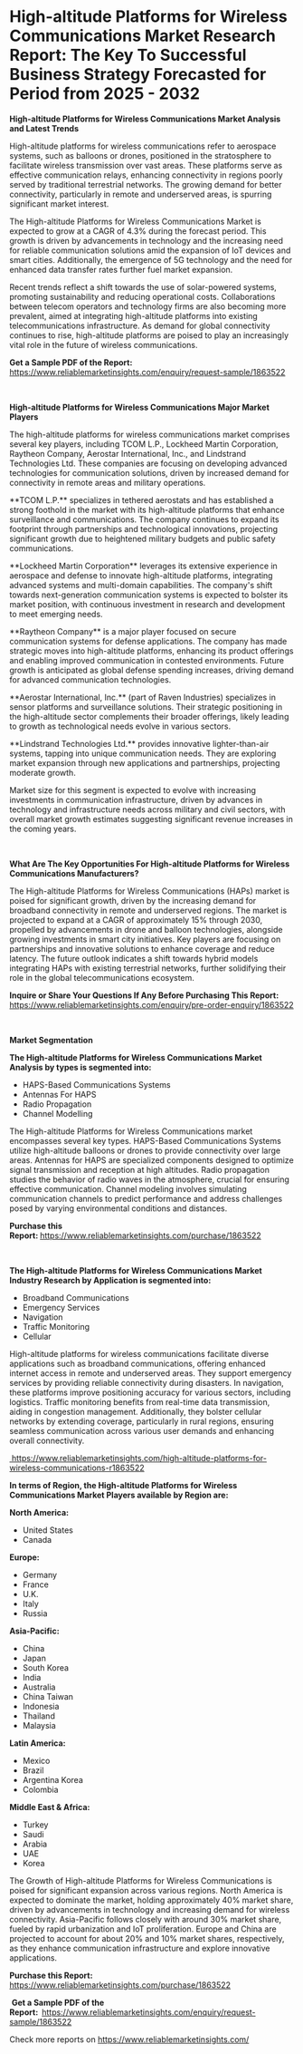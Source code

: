 <p><h1>High-altitude Platforms for Wireless Communications Market Research Report: The Key To Successful Business Strategy Forecasted for Period from 2025 - 2032</h1></p><p><strong>High-altitude Platforms for Wireless Communications Market Analysis and Latest Trends</strong></p>
<p><p>High-altitude platforms for wireless communications refer to aerospace systems, such as balloons or drones, positioned in the stratosphere to facilitate wireless transmission over vast areas. These platforms serve as effective communication relays, enhancing connectivity in regions poorly served by traditional terrestrial networks. The growing demand for better connectivity, particularly in remote and underserved areas, is spurring significant market interest.</p><p>The High-altitude Platforms for Wireless Communications Market is expected to grow at a CAGR of 4.3% during the forecast period. This growth is driven by advancements in technology and the increasing need for reliable communication solutions amid the expansion of IoT devices and smart cities. Additionally, the emergence of 5G technology and the need for enhanced data transfer rates further fuel market expansion. </p><p>Recent trends reflect a shift towards the use of solar-powered systems, promoting sustainability and reducing operational costs.   Collaborations between telecom operators and technology firms are also becoming more prevalent, aimed at integrating high-altitude platforms into existing telecommunications infrastructure. As demand for global connectivity continues to rise, high-altitude platforms are poised to play an increasingly vital role in the future of wireless communications.</p></p>
<p><strong>Get a Sample PDF of the Report:&nbsp;</strong> <a href="https://www.reliablemarketinsights.com/enquiry/request-sample/1863522?utm_campaign=2892&utm_medium=2&utm_source=Github&utm_content=ia&utm_term=28022025&utm_id=high-altitude-platforms-for-wireless-communications">https://www.reliablemarketinsights.com/enquiry/request-sample/1863522</a></p>
<p>&nbsp;</p>
<p><strong>High-altitude Platforms for Wireless Communications Major Market Players</strong></p>
<p><p>The high-altitude platforms for wireless communications market comprises several key players, including TCOM L.P., Lockheed Martin Corporation, Raytheon Company, Aerostar International, Inc., and Lindstrand Technologies Ltd. These companies are focusing on developing advanced technologies for communication solutions, driven by increased demand for connectivity in remote areas and military operations.</p><p>**TCOM L.P.** specializes in tethered aerostats and has established a strong foothold in the market with its high-altitude platforms that enhance surveillance and communications. The company continues to expand its footprint through partnerships and technological innovations, projecting significant growth due to heightened military budgets and public safety communications.</p><p>**Lockheed Martin Corporation** leverages its extensive experience in aerospace and defense to innovate high-altitude platforms, integrating advanced systems and multi-domain capabilities. The company's shift towards next-generation communication systems is expected to bolster its market position, with continuous investment in research and development to meet emerging needs.</p><p>**Raytheon Company** is a major player focused on secure communication systems for defense applications. The company has made strategic moves into high-altitude platforms, enhancing its product offerings and enabling improved communication in contested environments. Future growth is anticipated as global defense spending increases, driving demand for advanced communication technologies.</p><p>**Aerostar International, Inc.** (part of Raven Industries) specializes in sensor platforms and surveillance solutions. Their strategic positioning in the high-altitude sector complements their broader offerings, likely leading to growth as technological needs evolve in various sectors.</p><p>**Lindstrand Technologies Ltd.** provides innovative lighter-than-air systems, tapping into unique communication needs. They are exploring market expansion through new applications and partnerships, projecting moderate growth.</p><p>Market size for this segment is expected to evolve with increasing investments in communication infrastructure, driven by advances in technology and infrastructure needs across military and civil sectors, with overall market growth estimates suggesting significant revenue increases in the coming years.</p></p>
<p>&nbsp;</p>
<p><strong>What Are The Key Opportunities For High-altitude Platforms for Wireless Communications Manufacturers?</strong></p>
<p><p>The High-altitude Platforms for Wireless Communications (HAPs) market is poised for significant growth, driven by the increasing demand for broadband connectivity in remote and underserved regions. The market is projected to expand at a CAGR of approximately 15% through 2030, propelled by advancements in drone and balloon technologies, alongside growing investments in smart city initiatives. Key players are focusing on partnerships and innovative solutions to enhance coverage and reduce latency. The future outlook indicates a shift towards hybrid models integrating HAPs with existing terrestrial networks, further solidifying their role in the global telecommunications ecosystem.</p></p>
<p><strong>Inquire or Share Your Questions If Any Before Purchasing This Report:</strong> <a href="https://www.reliablemarketinsights.com/enquiry/pre-order-enquiry/1863522?utm_campaign=2892&utm_medium=2&utm_source=Github&utm_content=ia&utm_term=28022025&utm_id=high-altitude-platforms-for-wireless-communications">https://www.reliablemarketinsights.com/enquiry/pre-order-enquiry/1863522</a></p>
<p>&nbsp;</p>
<p><strong>Market Segmentation</strong></p>
<p><strong>The High-altitude Platforms for Wireless Communications Market Analysis by types is segmented into:</strong></p>
<p><ul><li>HAPS-Based Communications Systems</li><li>Antennas For HAPS</li><li>Radio Propagation</li><li>Channel Modelling</li></ul></p>
<p><p>The High-altitude Platforms for Wireless Communications market encompasses several key types. HAPS-Based Communications Systems utilize high-altitude balloons or drones to provide connectivity over large areas. Antennas for HAPS are specialized components designed to optimize signal transmission and reception at high altitudes. Radio propagation studies the behavior of radio waves in the atmosphere, crucial for ensuring effective communication. Channel modeling involves simulating communication channels to predict performance and address challenges posed by varying environmental conditions and distances.</p></p>
<p><strong>Purchase this Report:&nbsp;</strong><a href="https://www.reliablemarketinsights.com/purchase/1863522?utm_campaign=2892&utm_medium=2&utm_source=Github&utm_content=ia&utm_term=28022025&utm_id=high-altitude-platforms-for-wireless-communications">https://www.reliablemarketinsights.com/purchase/1863522</a></p>
<p>&nbsp;</p>
<p><strong>The High-altitude Platforms for Wireless Communications Market Industry Research by Application is segmented into:</strong></p>
<p><ul><li>Broadband Communications</li><li>Emergency Services</li><li>Navigation</li><li>Traffic Monitoring</li><li>Cellular</li></ul></p>
<p><p>High-altitude platforms for wireless communications facilitate diverse applications such as broadband communications, offering enhanced internet access in remote and underserved areas. They support emergency services by providing reliable connectivity during disasters. In navigation, these platforms improve positioning accuracy for various sectors, including logistics. Traffic monitoring benefits from real-time data transmission, aiding in congestion management. Additionally, they bolster cellular networks by extending coverage, particularly in rural regions, ensuring seamless communication across various user demands and enhancing overall connectivity.</p></p>
<p><a href="https://www.reliablemarketinsights.com/high-altitude-platforms-for-wireless-communications-r1863522?utm_campaign=2892&utm_medium=2&utm_source=Github&utm_content=ia&utm_term=28022025&utm_id=high-altitude-platforms-for-wireless-communications">&nbsp;https://www.reliablemarketinsights.com/high-altitude-platforms-for-wireless-communications-r1863522</a></p>
<p><strong>In terms of Region, the High-altitude Platforms for Wireless Communications Market Players available by Region are:</strong></p>
<p>
    <p> <strong> North America: </strong>
        <ul>
            <li>United States</li>
            <li>Canada</li>
        </ul>
        </p> 
    <p> <strong> Europe: </strong>
        <ul>
            <li>Germany</li>
            <li>France</li>
            <li>U.K.</li>
            <li>Italy</li>
            <li>Russia</li>
        </ul>
        </p> 
    <p> <strong> Asia-Pacific: </strong>
        <ul>
            <li>China</li>
            <li>Japan</li>
            <li>South Korea</li>
            <li>India</li>
            <li>Australia</li>
            <li>China Taiwan</li>
            <li>Indonesia</li>
            <li>Thailand</li>
            <li>Malaysia</li>
        </ul>
        </p> 
    <p> <strong> Latin America: </strong>
        <ul>
            <li>Mexico</li>
            <li>Brazil</li>
            <li>Argentina Korea</li>
            <li>Colombia</li>
        </ul>
        </p> 
    <p> <strong> Middle East & Africa: </strong>
        <ul>
            <li>Turkey</li>
            <li>Saudi</li>
            <li>Arabia</li>
            <li>UAE</li>
            <li>Korea</li>
        </ul>
    </p>
    </p>
<p><p>The Growth of High-altitude Platforms for Wireless Communications is poised for significant expansion across various regions. North America is expected to dominate the market, holding approximately 40% market share, driven by advancements in technology and increasing demand for wireless connectivity. Asia-Pacific follows closely with around 30% market share, fueled by rapid urbanization and IoT proliferation. Europe and China are projected to account for about 20% and 10% market shares, respectively, as they enhance communication infrastructure and explore innovative applications.</p></p>
<p><strong>Purchase this Report: </strong><a href="https://www.reliablemarketinsights.com/purchase/1863522?utm_campaign=2892&utm_medium=2&utm_source=Github&utm_content=ia&utm_term=28022025&utm_id=high-altitude-platforms-for-wireless-communications">https://www.reliablemarketinsights.com/purchase/1863522</a></p>
<p>&nbsp;<strong>Get a Sample PDF of the Report:&nbsp;&nbsp;</strong><a href="https://www.reliablemarketinsights.com/enquiry/request-sample/1863522?utm_campaign=2892&utm_medium=2&utm_source=Github&utm_content=ia&utm_term=28022025&utm_id=high-altitude-platforms-for-wireless-communications">https://www.reliablemarketinsights.com/enquiry/request-sample/1863522</a></p>
<p><strong></strong></p>
<p>Check more reports on <a href="https://www.reliablemarketinsights.com/?utm_campaign=2892&utm_medium=2&utm_source=Github&utm_content=ia&utm_term=28022025&utm_id=high-altitude-platforms-for-wireless-communications">https://www.reliablemarketinsights.com/</a></p>